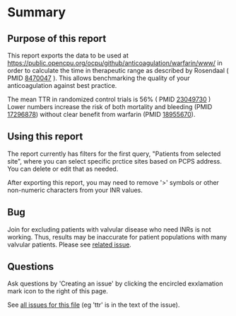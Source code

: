 Summary
=================
Purpose of this report
-----------------
This report exports the data to be used at https://public.opencpu.org/ocpu/github/anticoagulation/warfarin/www/ in order to calculate the time in therapeutic range as described by Rosendaal ( PMID [8470047](http://pubmed.gov/8470047) ). This allows benchmarking the quality of your anticoagulation against best practice. 

The mean TTR in randomized control trials is 56% ( PMID [23049730](http://pubmed.gov/23049730) ) Lower numbers increase the risk of both mortality and bleeding (PMID [17296878](http://pubmed.gov/17296878)) without clear benefit from warfarin (PMID [18955670](http://pubmed.gov/18955670)).

Using this report
-----------------
The report currently has filters for the first query, "Patients from selected site", where you can select specific prctice sites based on PCPS address. You can delete or edit that as needed.

After exporting this report, you may need to remove '>' symbols or other non-numeric characters from your INR values.

Bug
-----------------
Join for excluding patients with valvular disease who need INRs is not working. Thus, results may be inaccurate for patient populations with many valvular patients. Please see [related issue](https://github.com/ecwusers/xml/issues/2). 

Questions
-----------------
Ask questions by 'Creating an issue' by clicking the encircled exxlamation mark icon to the right of this page.

See [all issues for this file](https://github.com/issues?utf8=%E2%9C%93&q=is%3Aissue+user%3Aecwusers+ttr+) (eg 'ttr' is in the text of the issue).
